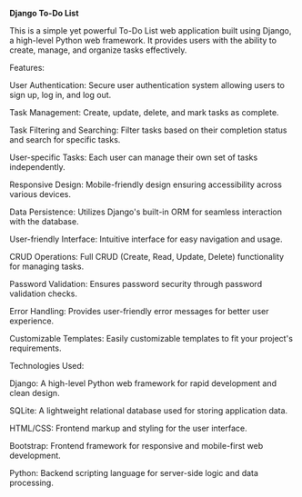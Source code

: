 

**Django To-Do List**


This is a simple yet powerful To-Do List web application built using Django, a high-level Python web framework. It provides users with the ability to create, manage, and organize tasks effectively.

Features:


User Authentication: Secure user authentication system allowing users to sign up, log in, and log out.

Task Management: Create, update, delete, and mark tasks as complete.

Task Filtering and Searching: Filter tasks based on their completion status and search for specific tasks.

User-specific Tasks: Each user can manage their own set of tasks independently.

Responsive Design: Mobile-friendly design ensuring accessibility across various devices.

Data Persistence: Utilizes Django's built-in ORM for seamless interaction with the database.

User-friendly Interface: Intuitive interface for easy navigation and usage.

CRUD Operations: Full CRUD (Create, Read, Update, Delete) functionality for managing tasks.

Password Validation: Ensures password security through password validation checks.

Error Handling: Provides user-friendly error messages for better user experience.

Customizable Templates: Easily customizable templates to fit your project's requirements.


Technologies Used:


Django: A high-level Python web framework for rapid development and clean design.

SQLite: A lightweight relational database used for storing application data.

HTML/CSS: Frontend markup and styling for the user interface.

Bootstrap: Frontend framework for responsive and mobile-first web development.

Python: Backend scripting language for server-side logic and data processing.
